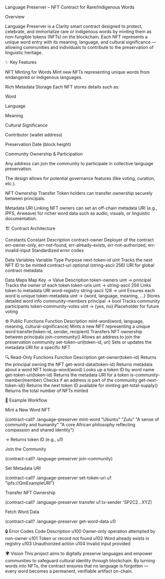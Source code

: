 Language Preserver – NFT Contract for Rare/Indigenous Words

Overview

Language Preserver is a Clarity smart contract designed to protect, celebrate, and immortalize rare or indigenous words by minting them as non-fungible tokens (NFTs) on the blockchain.
Each NFT represents a unique word entry with its meaning, language, and cultural significance — allowing communities and individuals to contribute to the preservation of linguistic heritage.

✨ Key Features

NFT Minting for Words
Mint new NFTs representing unique words from endangered or indigenous languages.

Rich Metadata Storage
Each NFT stores details such as:

Word

Language

Meaning

Cultural Significance

Contributor (wallet address)

Preservation Date (block height)

Community Ownership & Participation

Any address can join the community to participate in collective language preservation.

The design allows for potential governance features (like voting, curation, etc.).

NFT Ownership Transfer
Token holders can transfer ownership securely between principals.

Metadata URI Linking
NFT owners can set an off-chain metadata URI (e.g., IPFS, Arweave) for richer word data such as audio, visuals, or linguistic documentation.

🏗️ Contract Architecture

Constants
Constant	Description
contract-owner	Deployer of the contract
err-owner-only, err-not-found, err-already-exists, err-not-authorized, err-invalid-input	Standardized error codes

Data Variables
Variable	Type	Purpose
next-token-id	uint	Tracks the next NFT ID to be minted
contract-uri	optional (string-ascii 256)	URI for global contract metadata

Data Maps
Map	Key → Value	Description
token-owners	uint → principal	Tracks the owner of each token
token-uris	uint → string-ascii 256	Links token to metadata URI
word-registry	string-ascii 128 → uint	Ensures each word is unique
token-metadata	uint → {word, language, meaning, ...}	Stores detailed word info
community-members	principal → bool	Tracks community participants
token-community-votes	uint → {yes, no}	Placeholder for future voting

⚙️ Public Functions
Function	Description
mint-word(word, language, meaning, cultural-significance)	Mints a new NFT representing a unique word
transfer(token-id, sender, recipient)	Transfers NFT ownership between principals
join-community()	Allows an address to join the preservation community
set-token-uri(token-id, uri)	Sets or updates the metadata URI for a specific NFT

🔍 Read-Only Functions
Function	Description
get-owner(token-id)	Returns the principal owning the NFT
get-word-data(token-id)	Returns metadata about a word NFT
lookup-word(word)	Looks up a token ID by word name
get-token-uri(token-id)	Returns the metadata URI for a token
is-community-member(member)	Checks if an address is part of the community
get-next-token-id()	Returns the next token ID available for minting
get-total-supply()	Returns the total number of NFTs minted

🧠 Example Workflow

Mint a New Word NFT

(contract-call? .language-preserver mint-word 
    "Ubuntu" 
    "Zulu" 
    "A sense of community and humanity" 
    "A core African philosophy reflecting compassion and shared identity")


→ Returns token ID (e.g., u1)

Join the Community

(contract-call? .language-preserver join-community)


Set Metadata URI

(contract-call? .language-preserver set-token-uri u1 "ipfs://QmExampleURI")


Transfer NFT Ownership

(contract-call? .language-preserver transfer u1 tx-sender 'SP2C2...XYZ)


Fetch Word Data

(contract-call? .language-preserver get-word-data u1)

🔒 Error Codes
Code	Description
u100	Owner-only operation attempted by non-owner
u101	Token or record not found
u102	Word already exists in registry
u103	Unauthorized action
u104	Invalid input provided

🌍 Vision
This project aims to digitally preserve languages and empower communities to safeguard cultural identity through blockchain. By turning words into NFTs, the contract ensures that no language is forgotten — every word becomes a permanent, verifiable artifact on-chain.